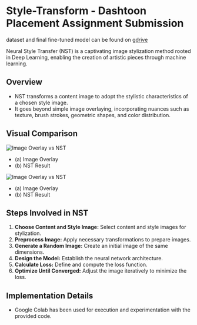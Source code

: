 # Style-Transform - Dashtoon Placement Assignment Submission

dataset and final fine-tuned model can be found on [gdrive](https://drive.google.com/drive/folders/1786Mci_dJST0vgzm0Wd3O0WWThmBIx-p?usp=sharing)

Neural Style Transfer (NST) is a captivating image stylization method rooted in Deep Learning, enabling the creation of artistic pieces through machine learning.

## Overview
- NST transforms a content image to adopt the stylistic characteristics of a chosen style image.
- It goes beyond simple image overlaying, incorporating nuances such as texture, brush strokes, geometric shapes, and color distribution.

## Visual Comparison
![Image Overlay vs NST](images/sample_1.gfg)
- (a) Image Overlay
- (b) NST Result

![Image Overlay vs NST](images/sample_2.gfg)
- (a) Image Overlay
- (b) NST Result

## Steps Involved in NST
1. **Choose Content and Style Image:** Select content and style images for stylization.
2. **Preprocess Image:** Apply necessary transformations to prepare images.
3. **Generate a Random Image:** Create an initial image of the same dimensions.
4. **Design the Model:** Establish the neural network architecture.
5. **Calculate Loss:** Define and compute the loss function.
6. **Optimize Until Converged:** Adjust the image iteratively to minimize the loss.

## Implementation Details
- Google Colab has been used for execution and experimentation with the provided code.


